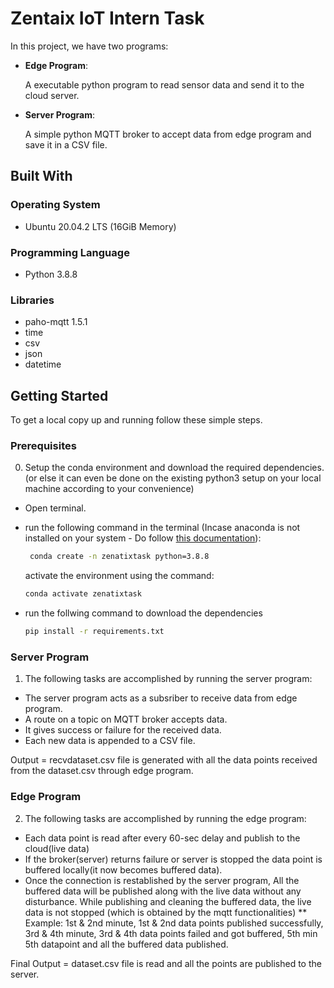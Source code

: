 <!-- ABOUT THE PROJECT -->
# Zentaix IoT Intern Task

In this project, we have two programs:
* **Edge Program**: 
  
  A executable python program to read sensor data and send it to the cloud server.
  
* **Server Program**: 
  
  A simple python MQTT broker to accept data from edge program and save it in a CSV file.

## Built With

### Operating System 
* Ubuntu 20.04.2 LTS (16GiB Memory)

### Programming Language
* Python 3.8.8

### Libraries
* paho-mqtt 1.5.1 
* time
* csv
* json 
* datetime

<!-- GETTING STARTED -->
## Getting Started

To get a local copy up and running follow these simple steps.

### Prerequisites

0. Setup the conda environment and download the required dependencies. (or else it can even be done on the existing python3 setup on your local machine according to your convenience)

* Open terminal.
* run the following command in the terminal (Incase anaconda is not installed on your system - Do follow [this documentation](https://docs.anaconda.com/anaconda/install/)):
  ```sh
   conda create -n zenatixtask python=3.8.8
   ```
   
   activate the environment using the command:
   ```sh
   conda activate zenatixtask
   ```
* run the follwing command to download the dependencies 
  ```sh
  pip install -r requirements.txt
  ```  

### Server Program

1. The following tasks are accomplished by running the server program:

* The server program acts as a subsriber to receive data from edge program.
* A route on a topic on MQTT broker accepts data. 
* It gives success or failure for the received data. 
* Each new data is appended to a CSV file.

Output = recvdataset.csv file is generated with all the data points received from the dataset.csv through edge program. 

### Edge Program

2. The following tasks are accomplished by running the edge program:

* Each data point is read after every 60-sec delay and publish to the cloud(live data)
* If the broker(server) returns failure or server is stopped the data point is buffered locally(it now becomes buffered data).
* Once the connection is restablished by the server program, All the buffered data will be published along with the live data without any disturbance. While publishing and cleaning the buffered data, the live data is not stopped (which is obtained by the mqtt functionalities)
** Example: 1st & 2nd minute, 1st & 2nd data points published successfully, 3rd & 4th minute, 3rd & 4th data points failed and got buffered, 5th min 5th datapoint and all the buffered data published.

Final Output = dataset.csv file is read and all the points are published to the server.
